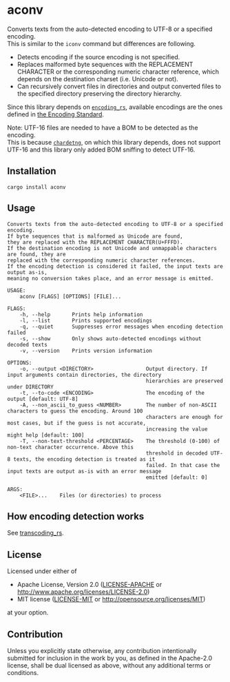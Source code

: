 # aconv  

Converts texts from the auto-detected encoding to UTF-8 or a specified encoding.  
This is similar to the `iconv` command but differences are following.  
  - Detects encoding if the source encoding is not specified.
  - Replaces malformed byte sequences with the REPLACEMENT CHARACTER or the corresponding numeric character reference, which depends on the destination charset (i.e. Unicode or not).
  - Can recursively convert files in directories and output converted files to the specified directory preserving the directory hierarchy.

Since this library depends on [`encoding_rs`](https://github.com/hsivonen/encoding_rs), available encodings are the ones defined in [the Encoding Standard](https://encoding.spec.whatwg.org).  

Note: UTF-16 files are needed to have a BOM to be detected as the encoding.  
      This is because [`chardetng`](https://github.com/hsivonen/chardetng), on which this library depends, does not support UTF-16 and this library only added BOM sniffing to detect UTF-16.  


## Installation
```
cargo install aconv
```


## Usage
```
Converts texts from the auto-detected encoding to UTF-8 or a specified encoding.
If byte sequences that is malformed as Unicode are found,
they are replaced with the REPLACEMENT CHARACTER(U+FFFD).
If the destination encoding is not Unicode and unmappable characters are found, they are
replaced with the corresponding numeric character references.
If the encoding detection is considered it failed, the input texts are output as-is,
meaning no conversion takes place, and an error message is emitted.

USAGE:
    aconv [FLAGS] [OPTIONS] [FILE]...

FLAGS:
    -h, --help       Prints help information
    -l, --list       Prints supported encodings
    -q, --quiet      Suppresses error messages when encoding detection failed
    -s, --show       Only shows auto-detected encodings without decoded texts
    -v, --version    Prints version information

OPTIONS:
    -o, --output <DIRECTORY>                 Output directory. If input arguments contain directories, the directory
                                             hierarchies are preserved under DIRECTORY
    -t, --to-code <ENCODING>                 The encoding of the output [default: UTF-8]
    -A, --non_ascii_to_guess <NUMBER>        The number of non-ASCII characters to guess the encoding. Around 100
                                             characters are enough for most cases, but if the guess is not accurate,
                                             increasing the value might help [default: 100]
    -T, --non-text-threshold <PERCENTAGE>    The threshold (0-100) of non-text character occurrence. Above this
                                             threshold in decoded UTF-8 texts, the encoding detection is treated as it
                                             failed. In that case the input texts are output as-is with an error message
                                             emitted [default: 0]

ARGS:
    <FILE>...    Files (or directories) to process
```


## How encoding detection works  
See [transcoding_rs](transcoding_rs/README.md#how-encoding-detection-works).


## License

Licensed under either of

 * Apache License, Version 2.0
   ([LICENSE-APACHE](LICENSE-APACHE) or http://www.apache.org/licenses/LICENSE-2.0)
 * MIT license
   ([LICENSE-MIT](LICENSE-MIT) or http://opensource.org/licenses/MIT)

at your option.

## Contribution

Unless you explicitly state otherwise, any contribution intentionally submitted
for inclusion in the work by you, as defined in the Apache-2.0 license, shall be
dual licensed as above, without any additional terms or conditions.

